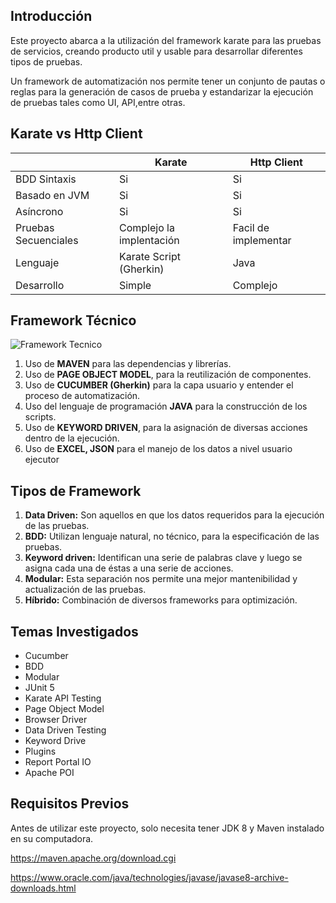 ## Introducción

Este proyecto abarca a la utilización del framework karate para las pruebas de servicios, creando producto util y usable para desarrollar diferentes tipos de pruebas.

Un framework de automatización nos permite tener un conjunto de pautas o reglas para la generación de casos de prueba y estandarizar la ejecución de pruebas tales como UI, API,entre otras.

## Karate vs Http Client

| | Karate | Http Client|
|---|---|---|
BDD Sintaxis | Si | Si
Basado en JVM | Si | Si
Asíncrono | Si | Si
Pruebas Secuenciales | Complejo la implentación | Facil de implementar
Lenguaje | Karate Script (Gherkin) | Java
Desarrollo | Simple | Complejo

<!-- ![Desarrollo](https://www.mobilelive.ca/wp-content/uploads/2020/11/42-1.jpg) -->

## Framework Técnico

![Framework Tecnico](/images/overview/framework-tecnico.png)

1. Uso de **MAVEN** para las dependencias y librerías.
2. Uso de **PAGE OBJECT MODEL**, para la reutilización de componentes.
3. Uso de **CUCUMBER (Gherkin)** para la capa usuario y entender el proceso de automatización.
4. Uso del lenguaje de programación **JAVA** para la construcción de los scripts.
5. Uso de **KEYWORD DRIVEN**, para la asignación de diversas acciones dentro de la ejecución.
6. Uso de **EXCEL, JSON** para el manejo de los datos a nivel usuario ejecutor

## Tipos de Framework

1. **Data Driven:** Son aquellos en que los datos requeridos para la ejecución de las pruebas​.
2. **BDD:** Utilizan lenguaje natural, no técnico, para la especificación de las pruebas.​
3. **Keyword driven:** Identifican una serie de palabras clave y luego se asigna cada una de éstas a una serie de acciones​.
4. **Modular:** Esta separación nos permite una mejor mantenibilidad y actualización de las pruebas.​
5. **Híbrido:** Combinación de diversos frameworks para optimización.

## Temas Investigados

- Cucumber
- BDD
- Modular
- JUnit 5
- Karate API Testing
- Page Object Model
- Browser Driver
- Data Driven Testing
- Keyword Drive
- Plugins
- Report Portal IO
- Apache POI

## Requisitos Previos

Antes de utilizar este proyecto, solo necesita tener JDK 8 y Maven instalado en su computadora.

<https://maven.apache.org/download.cgi>

<https://www.oracle.com/java/technologies/javase/javase8-archive-downloads.html>

